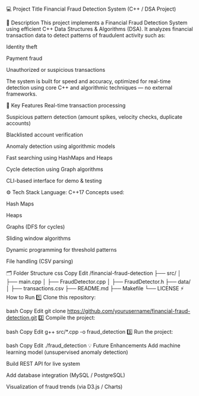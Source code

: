 💻 Project Title
Financial Fraud Detection System (C++ / DSA Project)

📝 Description
This project implements a Financial Fraud Detection System using efficient C++ Data Structures & Algorithms (DSA).
It analyzes financial transaction data to detect patterns of fraudulent activity such as:

Identity theft

Payment fraud

Unauthorized or suspicious transactions

The system is built for speed and accuracy, optimized for real-time detection using core C++ and algorithmic techniques — no external frameworks.

🚀 Key Features
Real-time transaction processing

Suspicious pattern detection (amount spikes, velocity checks, duplicate accounts)

Blacklisted account verification

Anomaly detection using algorithmic models

Fast searching using HashMaps and Heaps

Cycle detection using Graph algorithms

CLI-based interface for demo & testing

⚙️ Tech Stack
Language: C++17
Concepts used:

Hash Maps

Heaps

Graphs (DFS for cycles)

Sliding window algorithms

Dynamic programming for threshold patterns

File handling (CSV parsing)

🗂️ Folder Structure
css
Copy
Edit
/financial-fraud-detection
├── src/
│   ├── main.cpp
│   ├── FraudDetector.cpp
│   ├── FraudDetector.h
├── data/
│   ├── transactions.csv
├── README.md
├── Makefile
└── LICENSE
⚡ How to Run
1️⃣ Clone this repository:

bash
Copy
Edit
git clone https://github.com/yourusername/financial-fraud-detection.git
2️⃣ Compile the project:

bash
Copy
Edit
g++ src/*.cpp -o fraud_detection
3️⃣ Run the project:

bash
Copy
Edit
./fraud_detection
💡 Future Enhancements
Add machine learning model (unsupervised anomaly detection)

Build REST API for live system

Add database integration (MySQL / PostgreSQL)

Visualization of fraud trends (via D3.js / Charts)
